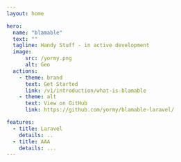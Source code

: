 ```yaml
---
layout: home

hero:
  name: "blamable"
  text: ""
  tagline: Handy Stuff - in active development
  image:
      src: /yormy.png
      alt: Geo
  actions:
    - theme: brand
      text: Get Started
      link: /v1/introduction/what-is-blamable
    - theme: alt
      text: View on GitHub
      link: https://github.com/yormy/blamable-laravel/

features:
  - title: Laravel
    details: ..
  - title: AAA
    details: ...
---
```

